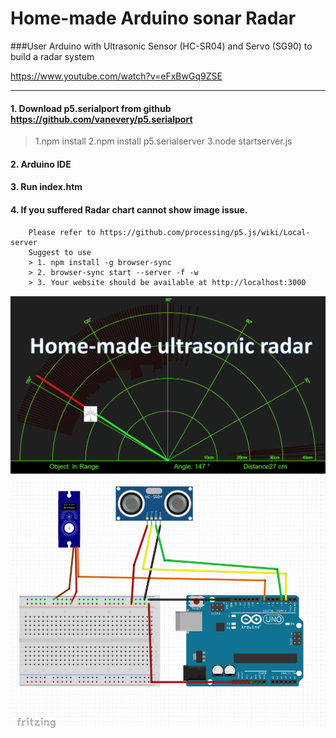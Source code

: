 # Home-made Arduino sonar Radar

###User Arduino with Ultrasonic Sensor (HC-SR04) and Servo (SG90) to build a radar system

https://www.youtube.com/watch?v=eFxBwGq9ZSE
* * *
#### 1. Download p5.serialport from github https://github.com/vanevery/p5.serialport
   > 1.npm install
   > 2.npm install p5.serialserver
   > 3.node startserver.js

#### 2. Arduino IDE
#### 3. Run index.htm 
#### 4. If you suffered Radar chart cannot show image issue.
        Please refer to https://github.com/processing/p5.js/wiki/Local-server
        Suggest to use 
        > 1. npm install -g browser-sync
        > 2. browser-sync start --server -f -w
        > 3. Your website should be available at http://localhost:3000
        
![GitHub Logo](https://github.com/pycilin/Arduino_sonar_Radar/blob/master/github_radar.png)
![GitHub Logo](https://github.com/pycilin/Arduino_sonar_Radar/blob/master/wiring.jpg)
